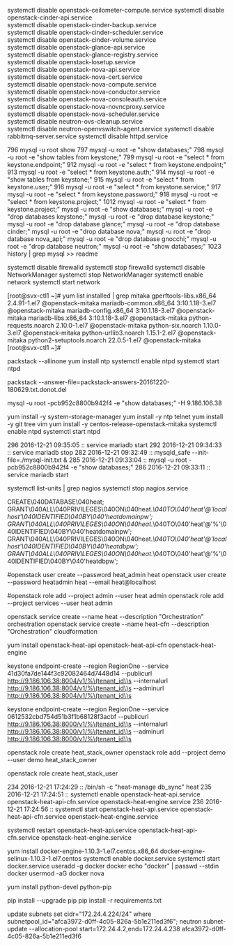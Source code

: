 systemctl disable   openstack-ceilometer-compute.service 
systemctl disable   openstack-cinder-api.service         
systemctl disable   openstack-cinder-backup.service      
systemctl disable   openstack-cinder-scheduler.service   
systemctl disable   openstack-cinder-volume.service      
systemctl disable   openstack-glance-api.service         
systemctl disable   openstack-glance-registry.service    
systemctl disable   openstack-losetup.service            
systemctl disable   openstack-nova-api.service           
systemctl disable   openstack-nova-cert.service          
systemctl disable   openstack-nova-compute.service       
systemctl disable   openstack-nova-conductor.service     
systemctl disable   openstack-nova-consoleauth.service   
systemctl disable   openstack-nova-novncproxy.service    
systemctl disable   openstack-nova-scheduler.service     
systemctl disable   neutron-ovs-cleanup.service          
systemctl disable   neutron-openvswitch-agent.service
systemctl disable   rabbitmq-server.service
systemctl disable httpd.service

  796  mysql -u root show
  797  mysql -u root -e "show databases;"
  798  mysql -u root -e "show tables from keystone;"
  799  mysql -u root -e "select *  from keystone.endpoint;"
  912  mysql -u root -e "select *  from keystone.endpoint;"
  913  mysql -u root -e "select *  from keystone.auth;"
  914  mysql -u root -e "show tables  from keystone;"
  915  mysql -u root -e "select *  from keystone.user;"
  916  mysql -u root -e "select *  from keystone.service;"
  917  mysql -u root -e "select *  from keystone.password;"
  918  mysql -u root -e "select *  from keystone.project;"
 1012  mysql -u root -e "select *  from keystone.project;"
mysql -u root -e "show databases;"
mysql -u root -e "drop databases keystone;"
mysql -u root -e "drop database keystone;"
mysql -u root -e "drop database glance;"
mysql -u root -e "drop database cinder;"
mysql -u root -e "drop database nova;"
mysql -u root -e "drop database nova_api;"
mysql -u root -e "drop database gnocchi;"
mysql -u root -e "drop database neutron;"
mysql -u root -e "show databases;"
 1023  history | grep mysql >> readme



systemctl disable firewalld
systemctl stop firewalld
systemctl disable NetworkManager
systemctl stop NetworkManager
systemctl enable network
systemctl start network



[root@svx-ctl1 ~]# yum list installed  | grep mitaka
gperftools-libs.x86_64                 2.4.91-1.el7                   @openstack-mitaka
mariadb-common.x86_64                  3:10.1.18-3.el7                @openstack-mitaka
mariadb-config.x86_64                  3:10.1.18-3.el7                @openstack-mitaka
mariadb-libs.x86_64                    3:10.1.18-3.el7                @openstack-mitaka
python-requests.noarch                 2.10.0-1.el7                   @openstack-mitaka
python-six.noarch                      1.10.0-3.el7                   @openstack-mitaka
python-urllib3.noarch                  1.15.1-2.el7                   @openstack-mitaka
python2-setuptools.noarch              22.0.5-1.el7                   @openstack-mitaka
[root@svx-ctl1 ~]#



packstack --allinone
yum install ntp
systemctl enable ntpd
systemctl start ntpd



packstack --answer-file=packstack-answers-20161220-180629.txt.donot.del

mysql -u root -pcb952c8800b942f4 -e "show databases;" -H 9.186.106.38





yum install -y system-storage-manager
yum install -y ntp telnet
yum install -y git tree vim
yum install -y centos-release-openstack-mitaka
systemctl enable ntpd
systemctl start ntpd

  296  2016-12-21 09:35:05 :: service mariadb start
  292  2016-12-21 09:34:33 :: service mariadb stop
  282  2016-12-21 09:32:49 :: mysqld_safe --init-file=./mysql-init.txt &
  285  2016-12-21 09:33:04 :: mysql -u root -pcb952c8800b942f4 -e "show databases;"
  286  2016-12-21 09:33:11 :: service mariadb start



systemctl list-units | grep nagios
systemctl stop nagios.service



CREATE\040DATABASE\040heat;
GRANT\040ALL\040PRIVILEGES\040ON\040heat.*\040TO\040'heat'@'localhost'\040IDENTIFIED\040BY\040'heatdomainpw';
GRANT\040ALL\040PRIVILEGES\040ON\040heat.*\040TO\040'heat'@'%'\040IDENTIFIED\040BY\040'heatdomainpw';
GRANT\040ALL\040PRIVILEGES\040ON\040heat.*\040TO\040'heat'@'localhost'\040IDENTIFIED\040BY\040'heatdbpw';
GRANT\040ALL\040PRIVILEGES\040ON\040heat.*\040TO\040'heat'@'%'\040IDENTIFIED\040BY\040'heatdbpw';



#openstack user create --password heat_admin heat
openstack user create  --password heatadmin heat --email heat@localhost

#openstack role add --project admin --user heat admin
openstack role add --project services --user heat admin

openstack service create --name heat  --description "Orchestration" orchestration
openstack service create --name heat-cfn --description "Orchestration"  cloudformation


yum install openstack-heat-api openstack-heat-api-cfn openstack-heat-engine


keystone endpoint-create --region RegionOne --service 41d30fa7de144f3c92082464d7448d14 --publicurl http://9.186.106.38:8004/v1/%\(tenant_id\)s --internalurl http://9.186.106.38:8004/v1/%\(tenant_id\)s --adminurl http://9.186.106.38:8004/v1/%\(tenant_id\)s

keystone endpoint-create --region RegionOne --service 0612532cbd754d51b3f1b68128f3acbf --publicurl http://9.186.106.38:8000/v1/%\(tenant_id\)s --internalurl http://9.186.106.38:8000/v1/%\(tenant_id\)s --adminurl http://9.186.106.38:8000/v1/%\(tenant_id\)s




openstack role create heat_stack_owner
openstack role add --project demo --user demo heat_stack_owner

openstack role create heat_stack_user

  234  2016-12-21 17:24:29 :: /bin/sh -c "heat-manage db_sync" heat
  235  2016-12-21 17:24:51 :: systemctl enable openstack-heat-api.service   openstack-heat-api-cfn.service openstack-heat-engine.service
  236  2016-12-21 17:24:56 :: systemctl start openstack-heat-api.service   openstack-heat-api-cfn.service openstack-heat-engine.service

systemctl restart openstack-heat-api.service   openstack-heat-api-cfn.service openstack-heat-engine.service

yum install docker-engine-1.10.3-1.el7.centos.x86_64 docker-engine-selinux-1.10.3-1.el7.centos
systemctl enable docker.service
systemctl start docker.service
useradd -g docker docker
echo "docker" | passwd --stdin docker
usermod -aG docker nova


yum install python-devel python-pip

pip install --upgrade pip
pip install -r requirements.txt


update subnets set cidr="172.24.4.224/24" where subnetpool_id="afca3972-d0ff-4c05-826a-5b1e211ed3f6";
neutron subnet-update  --allocation-pool start=172.24.4.2,end=172.24.4.238  afca3972-d0ff-4c05-826a-5b1e211ed3f6








